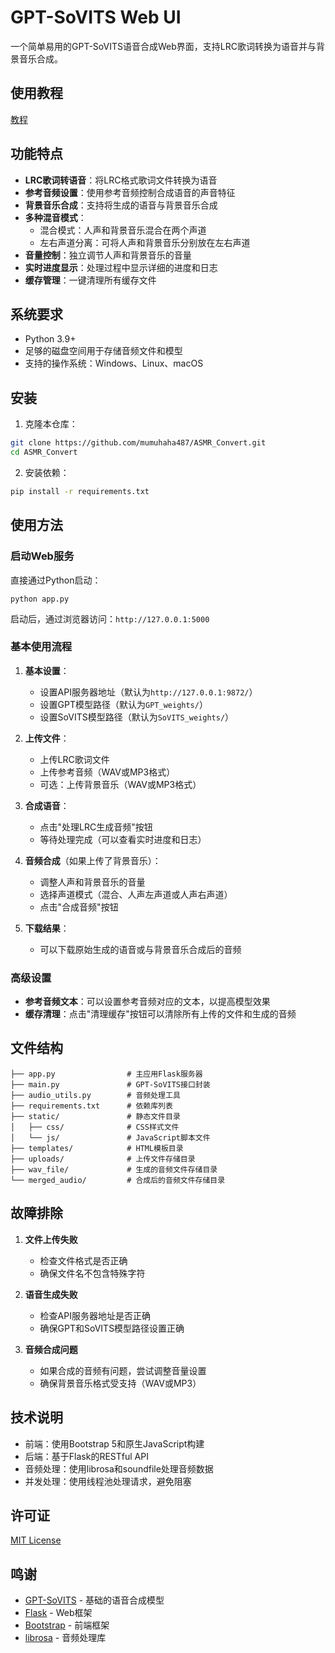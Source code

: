 # GPT-SoVITS Web UI

一个简单易用的GPT-SoVITS语音合成Web界面，支持LRC歌词转换为语音并与背景音乐合成。

## 使用教程
[教程]([http://write.blog.csdn.net/postlist](https://www.bilibili.com/video/BV1e2RqYBETj))

## 功能特点

- **LRC歌词转语音**：将LRC格式歌词文件转换为语音
- **参考音频设置**：使用参考音频控制合成语音的声音特征
- **背景音乐合成**：支持将生成的语音与背景音乐合成
- **多种混音模式**：
  - 混合模式：人声和背景音乐混合在两个声道
  - 左右声道分离：可将人声和背景音乐分别放在左右声道
- **音量控制**：独立调节人声和背景音乐的音量
- **实时进度显示**：处理过程中显示详细的进度和日志
- **缓存管理**：一键清理所有缓存文件

## 系统要求

- Python 3.9+
- 足够的磁盘空间用于存储音频文件和模型
- 支持的操作系统：Windows、Linux、macOS

## 安装

1. 克隆本仓库：

```bash
git clone https://github.com/mumuhaha487/ASMR_Convert.git
cd ASMR_Convert
```

2. 安装依赖：

```bash
pip install -r requirements.txt
```


## 使用方法

### 启动Web服务




直接通过Python启动：
```
python app.py
```

启动后，通过浏览器访问：`http://127.0.0.1:5000`

### 基本使用流程

1. **基本设置**：
   - 设置API服务器地址（默认为`http://127.0.0.1:9872/`）
   - 设置GPT模型路径（默认为`GPT_weights/`）
   - 设置SoVITS模型路径（默认为`SoVITS_weights/`）

2. **上传文件**：
   - 上传LRC歌词文件
   - 上传参考音频（WAV或MP3格式）
   - 可选：上传背景音乐（WAV或MP3格式）

3. **合成语音**：
   - 点击"处理LRC生成音频"按钮
   - 等待处理完成（可以查看实时进度和日志）

4. **音频合成**（如果上传了背景音乐）：
   - 调整人声和背景音乐的音量
   - 选择声道模式（混合、人声左声道或人声右声道）
   - 点击"合成音频"按钮

5. **下载结果**：
   - 可以下载原始生成的语音或与背景音乐合成后的音频

### 高级设置

- **参考音频文本**：可以设置参考音频对应的文本，以提高模型效果
- **缓存清理**：点击"清理缓存"按钮可以清除所有上传的文件和生成的音频

## 文件结构

```
├── app.py                # 主应用Flask服务器
├── main.py               # GPT-SoVITS接口封装
├── audio_utils.py        # 音频处理工具
├── requirements.txt      # 依赖库列表
├── static/               # 静态文件目录
│   ├── css/              # CSS样式文件
│   └── js/               # JavaScript脚本文件
├── templates/            # HTML模板目录
├── uploads/              # 上传文件存储目录
├── wav_file/             # 生成的音频文件存储目录
└── merged_audio/         # 合成后的音频文件存储目录
```

## 故障排除

1. **文件上传失败**
   - 检查文件格式是否正确
   - 确保文件名不包含特殊字符

2. **语音生成失败**
   - 检查API服务器地址是否正确
   - 确保GPT和SoVITS模型路径设置正确

3. **音频合成问题**
   - 如果合成的音频有问题，尝试调整音量设置
   - 确保背景音乐格式受支持（WAV或MP3）

## 技术说明

- 前端：使用Bootstrap 5和原生JavaScript构建
- 后端：基于Flask的RESTful API
- 音频处理：使用librosa和soundfile处理音频数据
- 并发处理：使用线程池处理请求，避免阻塞

## 许可证

[MIT License](LICENSE)

## 鸣谢

- [GPT-SoVITS](https://github.com/RVC-Boss/GPT-SoVITS) - 基础的语音合成模型
- [Flask](https://flask.palletsprojects.com/) - Web框架
- [Bootstrap](https://getbootstrap.com/) - 前端框架
- [librosa](https://librosa.org/) - 音频处理库 
